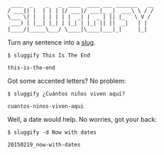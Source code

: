 ```
 ____  _    _   _  ____  ____ ___ _______   __
/ ___|| |  | | | |/ ___|/ ___|_ _|  ___\ \ / /
\___ \| |  | | | | |  _| |  _ | || |_   \ V / 
 ___) | |__| |_| | |_| | |_| || ||  _|   | |  
|____/|_____\___/ \____|\____|___|_|     |_|  
```

Turn any sentence into a [slug](http://en.wikipedia.org/wiki/Semantic_URL#Slug).

```
$ sluggify This Is The End

this-is-the-end
```

Got some accented letters? No problem:

```
$ sluggify ¿Cuántos niños viven aquí?

cuantos-ninos-viven-aqui
```

Well, a date would help. No worries, got your back:

```
$ sluggify -d Now with dates

20150219_now-with-dates
```

